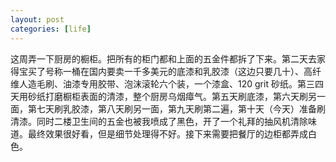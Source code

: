 ```yaml
---
layout: post
categories: [life]
---
```


这周弄一下厨房的橱柜。把所有的柜门都和上面的五金件都拆了下来。第二天去家得宝买了号称一桶在国内要卖一千多美元的底漆和乳胶漆（这边只要几十）、高纤维人造毛刷、油漆专用胶带、泡沫滚轮六个装，一个漆盒、120 grit 砂纸。第三四天用砂纸打磨橱柜表面的清漆，整个厨房乌烟瘴气。第五天刷底漆，第六天刷另一面，第七天刷乳胶漆，第八天刷另一面，第九天刷第二遍，第十天（今天）准备刷清漆。同时二楼卫生间的五金也被我喷成了黑色，开了一个礼拜的抽风机清除味道。最终效果很好看，但是细节处理得不好。接下来需要把餐厅的边柜都弄成白色。
